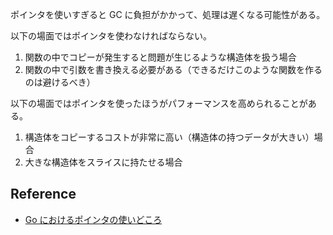 ポインタを使いすぎると GC に負担がかかって、処理は遅くなる可能性がある。

以下の場面ではポインタを使わなければならない。

1. 関数の中でコピーが発生すると問題が生じるような構造体を扱う場合
2. 関数の中で引数を書き換える必要がある（できるだけこのような関数を作るのは避けるべき）

以下の場面ではポインタを使ったほうがパフォーマンスを高められることがある。

1. 構造体をコピーするコストが非常に高い（構造体の持つデータが大きい）場合
2. 大きな構造体をスライスに持たせる場合

## Reference

- [Go におけるポインタの使いどころ](https://zenn.dev/uji/articles/f6ab9a06320294146733)
